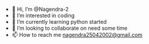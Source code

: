 - 👋 Hi, I’m @Nagendra-2
- 👀 I’m interested in coding
- 🌱 I’m currently learning python started
- 💞️ I’m looking to collaborate on need some time
- 📫 How to reach me nagendra25042002@gmail.com

<!---
Nagendra-2/Nagendra-2 is a ✨ special ✨ repository because its `README.md` (this file) appears on your GitHub profile.
You can click the Preview link to take a look at your changes.
--->

